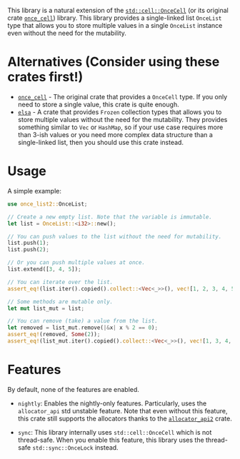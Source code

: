 
This library is a natural extension of the [`std::cell::OnceCell`](https://doc.rust-lang.org/std/cell/struct.OnceCell.html) (or its original crate [`once_cell`](https://crates.io/crates/once_cell)) library. This library provides a single-linked list `OnceList` type that allows you to store multiple values in a single `OnceList` instance even without the need for the mutability.

# Alternatives (Consider using these crates first!)

- [`once_cell`](https://crates.io/crates/once_cell) - The original crate that provides a `OnceCell` type. If you only need to store a single value, this crate is quite enough.
- [`elsa`](https://crates.io/crates/elsa) - A crate that provides `Frozen` collection types that allows you to store multiple values without the need for the mutability. They provides something similar to `Vec` or `HashMap`, so if your use case requires more than 3-ish values or you need more complex data structure than a single-linked list, then you should use this crate instead.

# Usage

A simple example:

```rust
use once_list2::OnceList;

// Create a new empty list. Note that the variable is immutable.
let list = OnceList::<i32>::new();

// You can push values to the list without the need for mutability.
list.push(1);
list.push(2);

// Or you can push multiple values at once.
list.extend([3, 4, 5]);

// You can iterate over the list.
assert_eq!(list.iter().copied().collect::<Vec<_>>(), vec![1, 2, 3, 4, 5]);

// Some methods are mutable only.
let mut list_mut = list;

// You can remove (take) a value from the list.
let removed = list_mut.remove(|&x| x % 2 == 0);
assert_eq!(removed, Some(2));
assert_eq!(list_mut.iter().copied().collect::<Vec<_>>(), vec![1, 3, 4, 5]);

```

# Features

By default, none of the features are enabled.

- `nightly`: Enables the nightly-only features. Particularly, uses the `allocator_api` std unstable feature. Note that even without this feature, this crate still supports the allocators thanks to the [`allocator_api2`](https://crates.io/crates/allocator-api2) crate.

- `sync`: This library internally uses `std::cell::OnceCell` which is not thread-safe. When you enable this feature, this library uses the thread-safe `std::sync::OnceLock` instead.
